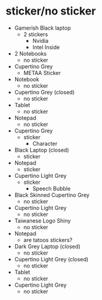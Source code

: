 # sticker/no sticker
- Gamerish Black laptop
	- 2 stickers
		- Nvidia
		- Intel Inside
- 2 Notebooks
	- no sticker
- Cupertino Grey
	- METAA Sticker
- Notebook
	- no sticker
- Cupertino Grey (closed)
	- no sticker
- Tablet
	- no sticker
- Notepad
	- no sticker
- Cupertino Grey
	- sticker
		- Character
- Black Laptop (closed)
	- sticker
- Notepad
	- sticker
- Cupertino Light Grey
	- sticker
		- Speech Bubble
- Black Skinned Cupertino Grey
	- no sticker
- Cupertino Light Grey
	- no sticker
- Taiwanese Logo Shiny
	- no sticker
- Notepad
	- are tatoos stickers?
- Dark Grey Laptop (closed)
	- no sticker
- Cupertino Light Grey (closed)
	- no sticker
- Tablet
	- no sticker
- Cupertino Light Grey
	- no sticker
